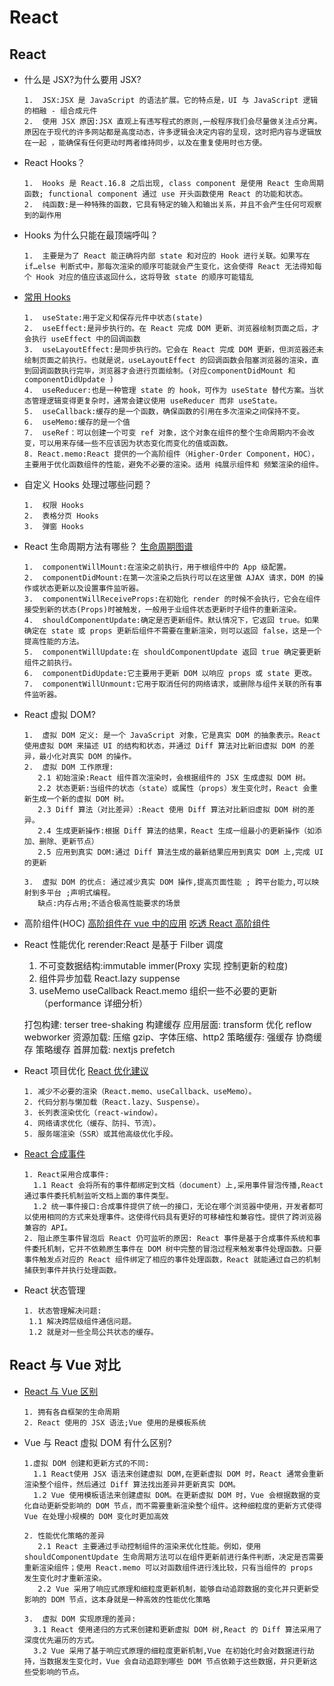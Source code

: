 <!--
 * @Author: TerryMin
 * @Date: 2025-01-07 11:13:52
 * @LastEditors: TerryMin
 * @LastEditTime: 2025-03-13 17:04:11
 * @Description: file not
-->

# React

## React

- 什么是 JSX?为什么要用 JSX?

      1.  JSX:JSX 是 JavaScript 的语法扩展。它的特点是，UI 与 JavaScript 逻辑的相融 - 组合成元件
      2.  使用 JSX 原因:JSX 直观上有违写程式的原则,一般程序我们会尽量做关注点分离。原因在于现代的许多网站都是高度动态，许多逻辑会决定内容的呈现，这时把内容与逻辑放在一起 ，能确保有任何更动时两者维持同步，以及在重复使用时也方便。

- React Hooks？

      1.  Hooks 是 React.16.8 之后出现, class component 是使用 React 生命周期函数; functional component 通过 use 开头函数使用 React 的功能和状态。
      2.  纯函数:是一种特殊的函数，它具有特定的输入和输出关系，并且不会产生任何可观察到的副作用

- Hooks 为什么只能在最顶端呼叫？

      1.  主要是为了 React 能正确将内部 state 和对应的 Hook 进行关联。如果写在 if…else 判断式中，那每次渲染的顺序可能就会产生变化，这会使得 React 无法得知每个 Hook 对应的值应该返回什么，这将导致 state 的顺序可能错乱

- [常用 Hooks](https://juejin.cn/post/7118937685653192735)

      1.  useState:用于定义和保存元件中状态(state)
      2.  useEffect:是异步执行的。在 React 完成 DOM 更新、浏览器绘制页面之后，才会执行 useEffect 中的回调函数
      3.  useLayoutEffect:是同步执行的。它会在 React 完成 DOM 更新，但浏览器还未绘制页面之前执行。也就是说，useLayoutEffect 的回调函数会阻塞浏览器的渲染，直到回调函数执行完毕，浏览器才会进行页面绘制。(对应componentDidMount 和 componentDidUpdate )
      4.  useReducer:也是一种管理 state 的 hook，可作为 useState 替代方案。当状态管理逻辑变得更复杂时，通常会建议使用 useReducer 而非 useState。
      5.  useCallback:缓存的是一个函数，确保函数的引用在多次渲染之间保持不变。
      6.  useMemo:缓存的是一个值
      7.  useRef：可以创建一个可变 ref 对象，这个对象在组件的整个生命周期内不会改变，可以用来存储一些不应该因为状态变化而变化的值或函数。
      8. React.memo:React 提供的一个高阶组件（Higher-Order Component，HOC），主要用于优化函数组件的性能，避免不必要的渲染。适用 纯展示组件和 频繁渲染的组件。

- 自定义 Hooks 处理过哪些问题？

      1.  权限 Hooks
      2.  表格分页 Hooks
      3.  弹窗 Hooks

- React 生命周期方法有哪些？
  [生命周期图谱](https://cloud.tencent.com/developer/article/2204517)

      1.  componentWillMount:在渲染之前执行，用于根组件中的 App 级配置。
      2.  componentDidMount:在第一次渲染之后执行可以在这里做 AJAX 请求，DOM 的操作或状态更新以及设置事件监听器。
      3.  componentWillReceiveProps:在初始化 render 的时候不会执行，它会在组件接受到新的状态(Props)时被触发，一般用于业组件状态更新时子组件的重新渲染。
      4.  shouldComponentUpdate:确定是否更新组件。默认情况下，它返回 true。如果确定在 state 或 props 更新后组件不需要在重新渲染，则可以返回 false，这是一个提高性能的方法。
      5.  componentWillUpdate:在 shouldComponentUpdate 返回 true 确定要更新组件之前执行。
      6.  componentDidUpdate:它主要用于更新 DOM 以响应 props 或 state 更改。
      7.  componentWillUnmount:它用于取消任何的网络请求，或删除与组件关联的所有事件监听器。

- React 虚拟 DOM?

      1.  虚拟 DOM 定义: 是一个 JavaScript 对象，它是真实 DOM 的抽象表示。React 使用虚拟 DOM 来描述 UI 的结构和状态，并通过 Diff 算法对比新旧虚拟 DOM 的差异，最小化对真实 DOM 的操作。
      2.  虚拟 DOM 工作原理:
         2.1 初始渲染:React 组件首次渲染时，会根据组件的 JSX 生成虚拟 DOM 树。
         2.2 状态更新:当组件的状态（state）或属性（props）发生变化时，React 会重新生成一个新的虚拟 DOM 树。
         2.3 Diff 算法（对比差异）:React 使用 Diff 算法对比新旧虚拟 DOM 树的差异。
         2.4 生成更新操作:根据 Diff 算法的结果，React 生成一组最小的更新操作（如添加、删除、更新节点）
         2.5 应用到真实 DOM:通过 Diff 算法生成的最新结果应用到真实 DOM 上,完成 UI 的更新

      3.  虚拟 DOM 的优点: 通过减少真实 DOM 操作,提高页面性能 ; 跨平台能力,可以映射到多平台 ;声明式编程。
         缺点:内存占用;不适合极高性能要求的场景

- 高阶组件(HOC)
  [高阶组件在 vue 中的应用](https://juejin.cn/post/6844904094885216269)
  [吃透 React 高阶组件](https://juejin.cn/post/6940422320427106335#heading-25)

- React 性能优化
  rerender:React 是基于 Filber 调度

  1. 不可变数据结构:immutable immer(Proxy 实现 控制更新的粒度)
  2. 组件异步加载 React.lazy suppense
  3. useMemo useCallback React.memo 组织一些不必要的更新 （performance 详细分析）

  打包构建: terser tree-shaking 构建缓存
  应用层面: transform 优化 reflow webworker
  资源加载: 压缩 gzip、字体压缩、http2
  策略缓存: 强缓存 协商缓存 策略缓存
  首屏加载: nextjs prefetch

- React 项目优化
  [React 优化建议](https://juejin.cn/post/6908895801116721160)

      1. 减少不必要的渲染（React.memo、useCallback、useMemo）。
      2. 代码分割与懒加载（React.lazy、Suspense）。
      3. 长列表渲染优化（react-window）。
      4. 网络请求优化（缓存、防抖、节流）。
      5. 服务端渲染（SSR）或其他高级优化手段。

- [React 合成事件](https://vue3js.cn/interview/React/SyntheticEvent.html)

      1. React采用合成事件:
        1.1 React 会将所有的事件都绑定到文档（document）上,采用事件冒泡传播,React通过事件委托机制监听文档上面的事件类型。
        1.2 统一事件接口:合成事件提供了统一的接口，无论在哪个浏览器中使用，开发者都可以使用相同的方式来处理事件。这使得代码具有更好的可移植性和兼容性。提供了跨浏览器兼容的 API。
      2. 阻止原生事件冒泡后 React 仍可监听的原因: React 事件是基于合成事件系统和事件委托机制，它并不依赖原生事件在 DOM 树中完整的冒泡过程来触发事件处理函数。只要事件触发点对应的 React 组件绑定了相应的事件处理函数，React 就能通过自己的机制捕获到事件并执行处理函数。

- React 状态管理

      1. 状态管理解决问题:
       1.1 解决跨层级组件通信问题。
       1.2 就是对一些全局公共状态的缓存。

## React 与 Vue 对比

- [React 与 Vue 区别](https://zhuanlan.zhihu.com/p/180455618)

      1. 拥有各自框架的生命周期
      2. React 使用的 JSX 语法;Vue 使用的是模板系统

- Vue 与 React 虚拟 DOM 有什么区别?

      1.虚拟 DOM 创建和更新方式的不同:
        1.1 React使用 JSX 语法来创建虚拟 DOM,在更新虚拟 DOM 时，React 通常会重新渲染整个组件，然后通过 Diff 算法找出差异并更新真实 DOM。
        1.2 Vue 使用模板语法来创建虚拟 DOM。在更新虚拟 DOM 时，Vue 会根据数据的变化自动更新受影响的 DOM 节点，而不需要重新渲染整个组件。这种细粒度的更新方式使得 Vue 在处理小规模的 DOM 变化时更加高效

      2. 性能优化策略的差异
         2.1 React 主要通过手动控制组件的渲染来优化性能。例如，使用 shouldComponentUpdate 生命周期方法可以在组件更新前进行条件判断，决定是否需要重新渲染组件；使用 React.memo 可以对函数组件进行浅比较，只有当组件的 props 发生变化时才重新渲染。
         2.2 Vue 采用了响应式原理和细粒度更新机制，能够自动追踪数据的变化并只更新受影响的 DOM 节点，这本身就是一种高效的性能优化策略

      3.  虚拟 DOM 实现原理的差异:
        3.1 React 使用递归的方式来创建和更新虚拟 DOM 树,React 的 Diff 算法采用了深度优先遍历的方式。
        3.2 Vue 采用了基于响应式原理的细粒度更新机制,Vue 在初始化时会对数据进行劫持，当数据发生变化时，Vue 会自动追踪到哪些 DOM 节点依赖于这些数据，并只更新这些受影响的节点。
